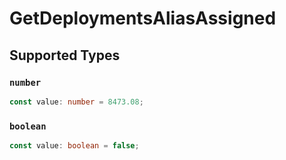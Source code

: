 # GetDeploymentsAliasAssigned


## Supported Types

### `number`

```typescript
const value: number = 8473.08;
```

### `boolean`

```typescript
const value: boolean = false;
```

